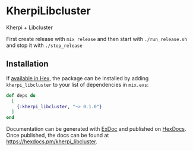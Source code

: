 # KherpiLibcluster

Kherpi + Libcluster

First create release with `mix release` and then start with `./run_release.sh` and stop it with `./stop_release`

## Installation

If [available in Hex](https://hex.pm/docs/publish), the package can be installed
by adding `kherpi_libcluster` to your list of dependencies in `mix.exs`:

```elixir
def deps do
  [
    {:kherpi_libcluster, "~> 0.1.0"}
  ]
end
```

Documentation can be generated with [ExDoc](https://github.com/elixir-lang/ex_doc)
and published on [HexDocs](https://hexdocs.pm). Once published, the docs can
be found at <https://hexdocs.pm/kherpi_libcluster>.
